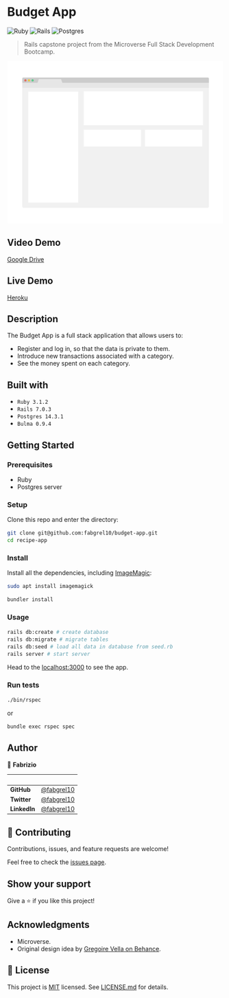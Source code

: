 # Budget App

![Ruby](https://img.shields.io/badge/ruby-%23CC342D.svg?style=for-the-badge&logo=ruby&logoColor=white)
![Rails](https://img.shields.io/badge/rails-%23CC0000.svg?style=for-the-badge&logo=ruby-on-rails&logoColor=white)
![Postgres](https://img.shields.io/badge/postgres-%23316192.svg?style=for-the-badge&logo=postgresql&logoColor=white)

> Rails capstone project from the Microverse Full Stack  Development Bootcamp.

![screenshot](./app/assets/images/app_screenshot.png)

## Video Demo

[Google Drive](https://drive.google.com/file/d/1wd2wUDawmmUIhkMZz24bQNtmYyXEOr6q/view?usp=sharing)

## Live Demo

[Heroku](https://budget-app-microverse.herokuapp.com/)

## Description

The Budget App is a full stack application that allows users to:

- Register and log in, so that the data is private to them.
- Introduce new transactions associated with a category.
- See the money spent on each category.

## Built with

- `Ruby 3.1.2`
- `Rails 7.0.3`
- `Postgres 14.3.1`
- `Bulma 0.9.4`

## Getting Started

### Prerequisites

- Ruby
- Postgres server

### Setup

Clone this repo and enter the directory:

```sh
git clone git@github.com:fabgrel10/budget-app.git
cd recipe-app
```

### Install

Install all the dependencies, including [ImageMagic](https://imagemagick.org/script/index.php):

```sh
sudo apt install imagemagick
```
```sh
bundler install
```

### Usage

```sh
rails db:create # create database
rails db:migrate # migrate tables
rails db:seed # load all data in database from seed.rb
rails server # start server
```

Head to the [localhost:3000](http://localhost:3000) to see the app.

### Run tests

```sh
./bin/rspec
```
or
```sh
bundle exec rspec spec
```

## Author

👤 **Fabrizio**

| &nbsp;       | &nbsp;                                               |
| ------------ | ---------------------------------------------------- |
| **GitHub**   | [@fabgrel10](https://github.com/fabgrel10)           |
| **Twitter**  | [@fabgrel10](https://twitter.com/fabgrel10)          |
| **LinkedIn** | [@fabgrel10](https://www.linkedin.com/in/fabgrel10/) |

## 🤝 Contributing

Contributions, issues, and feature requests are welcome!

Feel free to check the [issues page](../../issues/).

## Show your support

Give a ⭐️ if you like this project!

## Acknowledgments

- Microverse.
- Original design idea by [Gregoire Vella on Behance](https://www.behance.net/gregoirevella).

## 📝 License

This project is [MIT](https://mit-license.org/) licensed. See [LICENSE.md](LICENSE.md) for details.
